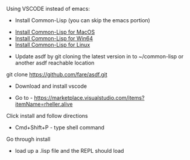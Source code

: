 Using VSCODE instead of emacs:

- Install Common-Lisp (you can skip the emacs portion)

* [Install Common-Lisp for MacOS](MACOS.md)
* [Install Common-Lisp for Win64](WINDOWS.md)
* [Install Common-Lisp for Linux](https://lisp-lang.org/learn/getting-started/)

- Update asdf by git cloning the latest version in to ~/common-lisp or another asdf reachable location

git clone https://github.com/fare/asdf.git  

- Download and install vscode

- Go to - https://marketplace.visualstudio.com/items?itemName=rheller.alive

Click install and follow directions

- Cmd+Shift+P - type shell command <enter>

Go through install

- load up a .lisp file and the REPL should load